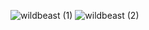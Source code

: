![wildbeast (1)](https://github.com/user-attachments/assets/c4b143ec-e7fc-4754-b834-3961e9be5a4b)
![wildbeast (2)](https://github.com/user-attachments/assets/9214cb70-37ad-49d3-8e50-12a150cd9012)
